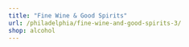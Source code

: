 ```yaml
---
title: "Fine Wine & Good Spirits"
url: /philadelphia/fine-wine-and-good-spirits-3/
shop: alcohol
---
```


